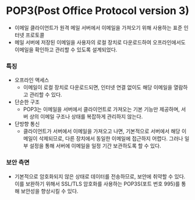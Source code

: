 # POP3(Post Office Protocol version 3)
- 이메일 클라이언트가 원격 메일 서버에서 이메일을 가져오기 위해 사용하는 표준 인터넷 프로토콜
- 메일 서버에 저장된 이메일을 사용자의 로컬 장치로 다운로드하여 오프라인에서도 이메일을 확인하고 관리할 수 있도록 설계되었다.
### 특징
- 오프라인 액세스
	- 이메일이 로컬 장치로 다운로드되면, 인터넷 연결 없이도 해당 이메일을 열람하고 관리할 수 있다.
- 단순한 구조
	- POP3는 이메일을 서버에서 클라이언트로 가져오는 기본 기능만 제공하며, 서버 상의 이메일 구조나 상태를 복잡하게 관리하지 않는다.
- 단방향 통신
	- 클라이언트가 서버에서 이메일을 가져오고 나면, 기본적으로 서버에서 해당 이메일이 삭제되므로, 다른 장치에서 동일한 이메일에 접근하지 어렵다. 그러나 일부 설정을 통해 서버에 이메일을 일정 기간 보관하도록 할 수 있다.
### 보안 측면
- 기본적으로 암호화되지 않은 상태로 데이터를 전송하므로, 보안에 취약할 수 있다. 이를 보완하기 위해서 SSL/TLS 암호화를 사용하는 POP3S(포트 번호 995)를 통해 보안성을 향상시킬 수 있다.